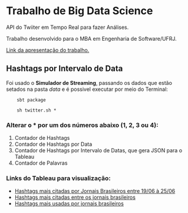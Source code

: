 # Trabalho de Big Data Science
API do Twiiter em Tempo Real para fazer Análises.

Trabalho desenvolvido para o MBA em Engenharia de Software/UFRJ.

[Link da apresentação do trabalho.](https://github.com/htmlandreza/twitter-bigdata/blob/master/BIG%20DATA.pdf)

## Hashtags por Intervalo de Data
Foi usado o __Simulador de Streaming__, passando os dados que estão setados na pasta _data_ e é possivel executar por meio do Terminal:

```
    sbt package

    sh twitter.sh *
```
### Alterar o * por um dos números abaixo (1, 2, 3 ou 4):
1. Contador de Hashtags
2. Contador de Hashtags por Data
3. Contador de Hashtags por Intervalo de Datas, que gera JSON para o Tableau
4. Contador de Palavras

### Links do Tableau para visualização:
- [Hashtags mais citadas por Jornais Brasileiros entre 19/06 à 25/06](https://public.tableau.com/profile/andreza.moreira#!/vizhome/Twitter_Hashtags_JornaisBrasileiros/Bolha)
- [Hashtags mais citadas entre os jornais brasileiros](https://public.tableau.com/profile/andreza.moreira#!/vizhome/Twitter_Hashtags_JornaisBrasileiros/Dias)
- [Hashtags mais usadas por jornais brasileiros](https://public.tableau.com/profile/andreza.moreira#!/vizhome/Twitter_Hashtags_JornaisBrasileiros/Mes)
